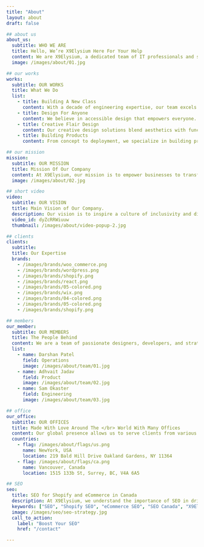 ```yaml
---
title: "About"
layout: about
draft: false

## about us
about_us:
  subtitle: WHO WE ARE
  title: Hello, We’re X9Elysium Here For Your Help
  content: We are X9Elysium, a dedicated team of IT professionals and strategists committed to empowering eCommerce brands. Through our bespoke IT consulting and custom product development, we help emerging and established brands navigate the digital landscape with ease and efficiency. Our mission is to turn your digital ambitions into reality, ensuring your brand's success in the competitive eCommerce landscape.
  image: /images/about/01.jpg

## our works
works:
  subtitle: OUR WORKS
  title: What We Do
  list:
    - title: Building A New Class
      content: With a decade of engineering expertise, our team excels at developing complex systems that work seamlessly. We focus on creating innovative solutions that drive success and growth for our clients.
    - title: Design For Anyone
      content: We believe in accessible design that empowers everyone. Our design philosophy is centered around creating user-friendly interfaces that resonate with diverse audiences and deliver exceptional user experiences.
    - title: Creative Flair Design
      content: Our creative design solutions blend aesthetics with functionality. We take pride in crafting visually appealing and effective designs that align with our clients' brand identities and objectives.
    - title: Building Products
      content: From concept to deployment, we specialize in building products that meet the unique needs of our clients. Our agile approach ensures that we deliver high-quality, scalable solutions on time and within budget.

## our mission
mission:
  subtitle: OUR MISSION
  title: Mission Of Our Company
  content: At X9Elysium, our mission is to empower businesses to transform and thrive in the digital age, one IT project at a time. We leverage our expertise in technology and innovation to help our clients harness the potential of cutting-edge solutions and drive their success. Our goal is to be your trusted partner in navigating the complexities of the digital landscape.
  image: /images/about/02.jpg

## short video
video:
  subtitle: OUR VISION
  title: Main Vision of Our Company.
  description: Our vision is to inspire a culture of inclusivity and diversity in the workplace, fostering an environment that nurtures creativity and collaboration. We believe that by bringing together individuals with diverse perspectives and experiences, we can drive innovation and make a meaningful impact on the world. Our commitment to excellence and innovation drives everything we do.
  video_id: dyZcRRWiuuw
  thumbnail: /images/about/video-popup-2.jpg

## clients
clients:
  subtitle: 
  title: Our Expertise
  brands:
    - /images/brands/woo_commerce.png
    - /images/brands/wordpress.png
    - /images/brands/shopify.png
    - /images/brands/react.png
    - /images/brands/05-colored.png
    - /images/brands/wix.png
    - /images/brands/04-colored.png
    - /images/brands/05-colored.png
    - /images/brands/shopify.png

## members
our_member:
  subtitle: OUR MEMBERS
  title: The People Behind
  content: We are a team of passionate designers, developers, and strategists committed to delivering exceptional results. Our diverse skill set and collaborative approach ensure that every project is a success.
  list:
    - name: Darshan Patel
      field: Operations
      image: /images/about/team/01.jpg
    - name: Adhvait Jadav
      field: Product
      image: /images/about/team/02.jpg
    - name: Sam Okaster
      field: Engineering
      image: /images/about/team/03.jpg

## office
our_office:
  subtitle: OUR OFFICES
  title: Made With Love Around The </br> World With Many Offices
  content: Our global presence allows us to serve clients from various regions. We have offices in key locations to ensure that we are always close to our clients and can provide timely support and services.
  countries:
    - flag: /images/about/flags/us.png
      name: NewYork, USA
      location: 219 Bald Hill Drive Oakland Gardens, NY 11364
    - flag: /images/about/flags/ca.png
      name: Vancouver, Canada
      location: 1515 133b St, Surrey, BC, V4A 6A5

## SEO
seo:
  title: SEO for Shopify and eCommerce in Canada
  description: At X9Elysium, we understand the importance of SEO in driving traffic and increasing conversions for eCommerce businesses. Our SEO strategies are tailored to meet the unique needs of Shopify stores and other eCommerce platforms, ensuring that your brand ranks highly in search results. Whether you're targeting a local or global audience, we have the expertise to help you achieve your goals.
  keywords: ["SEO", "Shopify SEO", "eCommerce SEO", "SEO Canada", "X9Elysium"]
  image: /images/seo/seo-strategy.jpg
  call_to_action:
    label: "Boost Your SEO"
    href: "/contact"

---
```

